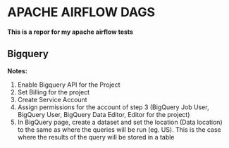 # APACHE AIRFLOW DAGS

**This is a repor for my apache airflow tests**

## Bigquery

**Notes:**<br>

1. Enable Bigquery API for the Project
2. Set Billing for the project
3. Create Service Account
4. Assign permissions for the account of step 3 (BigQuery Job User, BigQuery User, BigQuery Data Editor, Editor for the project)
5. In BigQuery page, create a dataset and set the location (Data location) to the same as where the queries will be run (eg. US). This is the case where the results of the query will be stored in a table
